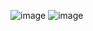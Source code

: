 ![image](https://github.com/user-attachments/assets/ba7e8998-ddef-46b6-8742-58af49787149)
![image](https://github.com/user-attachments/assets/d2d7e774-5fb6-48a2-ac50-12388d126356)
